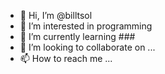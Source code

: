 - 👋 Hi, I’m @billtsol
- 👀 I’m interested in programming
- 🌱 I’m currently learning ###
- 💞️ I’m looking to collaborate on ...
- 📫 How to reach me ...

<!---
billtsol/billtsol is a ✨ special ✨ repository because its `README.md` (this file) appears on your GitHub profile.
You can click the Preview link to take a look at your changes.
--->

